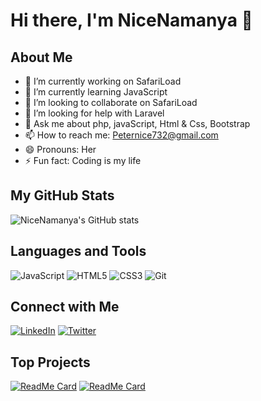 # Hi there, I'm NiceNamanya 👋

## About Me

- 🔭 I’m currently working on SafariLoad
- 🌱 I’m currently learning JavaScript
- 👯 I’m looking to collaborate on SafariLoad
- 🤔 I’m looking for help with Laravel
- 💬 Ask me about php, javaScript, Html & Css, Bootstrap
- 📫 How to reach me: Peternice732@gmail.com
- 😄 Pronouns: Her
- ⚡ Fun fact: Coding is my life

## My GitHub Stats

![NiceNamanya's GitHub stats](https://github-readme-stats.vercel.app/api?username=NiceNamanya&show_icons=true&theme=radical)

## Languages and Tools


![JavaScript](https://img.shields.io/badge/-JavaScript-000?&logo=JavaScript)
![HTML5](https://img.shields.io/badge/-HTML5-000?&logo=HTML5)
![CSS3](https://img.shields.io/badge/-CSS3-000?&logo=CSS3)
![Git](https://img.shields.io/badge/-Git-000?&logo=git)


## Connect with Me

[![LinkedIn](https://img.shields.io/badge/-LinkedIn-000?&logo=Linkedin)](https://www.linkedin.com/in/YourLinkedIn)
[![Twitter](https://img.shields.io/badge/-Twitter-000?&logo=Twitter)](https://twitter.com/YourTwitter)

## Top Projects

[![ReadMe Card](https://github-readme-stats.vercel.app/api/pin/?username=NiceNamanya&repo=YourRepoName)](https://github.com/NiceNamanya/YourRepoName)
[![ReadMe Card](https://github-readme-stats.vercel.app/api/pin/?username=NiceNamanya&repo=YourRepoName)](https://github.com/NiceNamanya/YourRepoName)

<!--
**NiceNamanya/NiceNamanya** is a ✨ _special_ ✨ repository because its `README.md` (this file) appears on your GitHub profile.
-->
